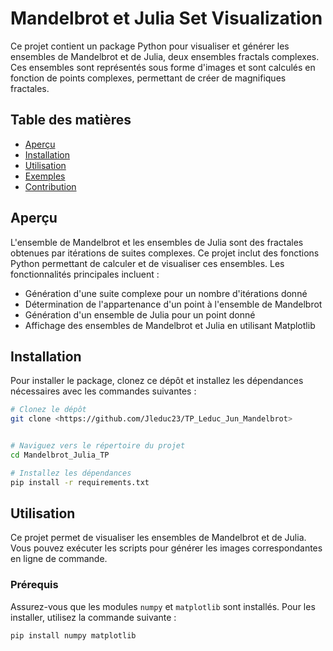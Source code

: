 # Mandelbrot et Julia Set Visualization

Ce projet contient un package Python pour visualiser et générer les ensembles de Mandelbrot et de Julia, deux ensembles fractals complexes. Ces ensembles sont représentés sous forme d'images et sont calculés en fonction de points complexes, permettant de créer de magnifiques fractales.

## Table des matières
- [Aperçu](#aperçu)
- [Installation](#installation)
- [Utilisation](#utilisation)
- [Exemples](#exemples)
- [Contribution](#contribution)

## Aperçu

L'ensemble de Mandelbrot et les ensembles de Julia sont des fractales obtenues par itérations de suites complexes. Ce projet inclut des fonctions Python permettant de calculer et de visualiser ces ensembles. Les fonctionnalités principales incluent :

- Génération d'une suite complexe pour un nombre d'itérations donné
- Détermination de l'appartenance d'un point à l'ensemble de Mandelbrot
- Génération d'un ensemble de Julia pour un point donné
- Affichage des ensembles de Mandelbrot et Julia en utilisant Matplotlib

## Installation

Pour installer le package, clonez ce dépôt et installez les dépendances nécessaires avec les commandes suivantes :

```bash
# Clonez le dépôt
git clone <https://github.com/Jleduc23/TP_Leduc_Jun_Mandelbrot>


# Naviguez vers le répertoire du projet
cd Mandelbrot_Julia_TP

# Installez les dépendances
pip install -r requirements.txt
```

## Utilisation

Ce projet permet de visualiser les ensembles de Mandelbrot et de Julia. Vous pouvez exécuter les scripts pour générer les images correspondantes en ligne de commande.

### Prérequis

Assurez-vous que les modules `numpy` et `matplotlib` sont installés. Pour les installer, utilisez la commande suivante :

```bash
pip install numpy matplotlib




